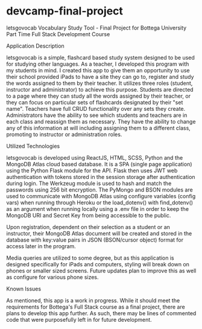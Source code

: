 # devcamp-final-project

letsgovocab Vocabulary Study Tool - Final Project for Bottega University Part Time Full Stack Development Course

Application Description

  letsgovocab is a simple, flashcard based study system designed to be used for studying other languages. As a teacher, I developed this program with my students in mind. I created this app to give them an opportunity to use their school provided iPads to have a site they can go to, register and study the words assigned to them by their teacher. It utilizes three roles (student, instructor and administrator) to achieve this purpose. Students are directed to a page where they can study all the words assigned by their teacher, or they can focus on particular sets of flashcards designated by their "set name". Teachers have full CRUD functionality over any sets they create. Administrators have the ability to see which students and teachers are in each class and reassign them as necessary. They have the ability to change any of this information at will including assigning them to a different class, promoting to instructor or administration roles. 

Utilized Technologies

  letsgovocab is developed using ReactJS, HTML, SCSS, Python and the MongoDB Atlas cloud based database. It is a SPA (single page application) using the Python Flask module for the API. Flask then uses JWT web authentication with tokens stored in the session storage after authentication during login. The Werkzeug module is used to hash and match the passwords using 256 bit encryption. The PyMongo and BSON modules are used to communicate with MongoDB Atlas using configure variables (config vars) when running through Heroku or the load_dotenv() with find_dotenv() as an argument when running locally using a .env file in order to keep the MongoDB URI and Secret Key from being accessible to the public. 

  Upon registration, dependent on their selection as a student or an instructor, their MongoDB Atlas document will be created and stored in the database with key:value pairs in JSON (BSON/cursor object) format for access later in the program.

  Media queries are utilized to some degree, but as this application is designed specifically for iPads and computers, styling will break down on phones or smaller sized screens. Future updates plan to improve this as well as configure for various phone sizes.

Known Issues

  As mentioned, this app is a work in progress. While it should meet the requirements for Bottega's Full Stack course as a final project, there are plans to develop this app further. As such, there may be lines of commented code that were purposefully left in for future development. 
